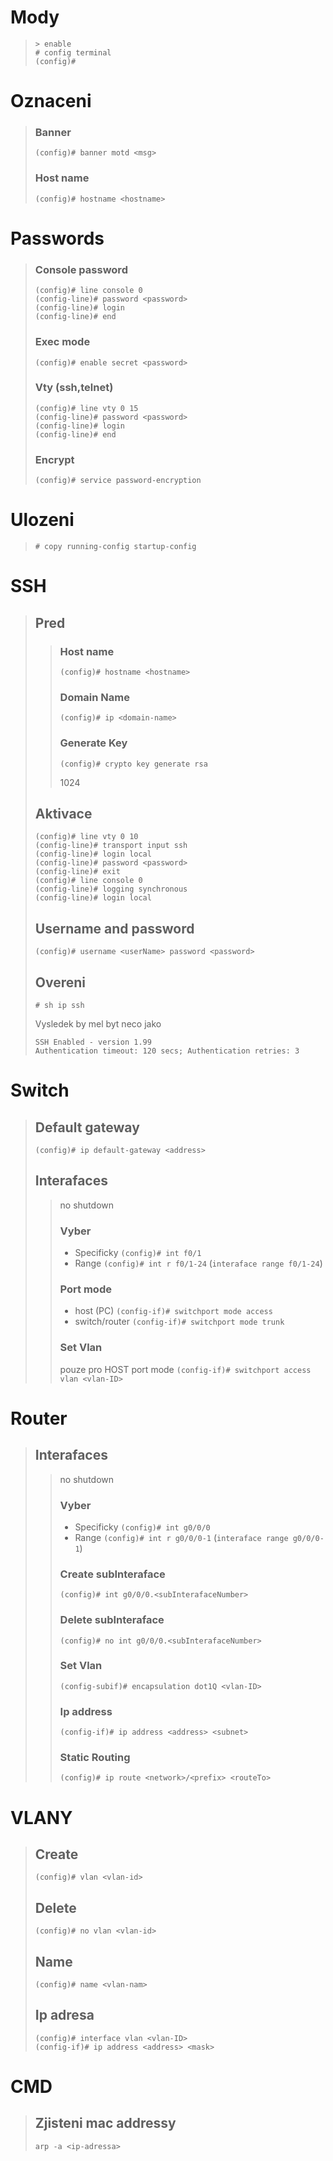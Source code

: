 # Mody

> ```
> > enable
> # config terminal
> (config)#
> ```

# Oznaceni

> ### Banner
>
> ```
> (config)# banner motd <msg>
> ```
>
> ### Host name
>
> ```
> (config)# hostname <hostname>
> ```

# Passwords

> ### Console password
>
> ```
> (config)# line console 0
> (config-line)# password <password>
> (config-line)# login
> (config-line)# end
> ```
>
> ### Exec mode
>
> ```
> (config)# enable secret <password>
> ```
>
> ### Vty (ssh,telnet)
>
> ```
> (config)# line vty 0 15
> (config-line)# password <password>
> (config-line)# login
> (config-line)# end
> ```
>
> ### Encrypt
>
> ```
> (config)# service password-encryption
> ```

# Ulozeni

> ```
> # copy running-config startup-config
> ```

# SSH

> ## Pred
>
> > ### Host name
> >
> > ```
> > (config)# hostname <hostname>
> > ```
> >
> > ### Domain Name
> >
> > ```
> > (config)# ip <domain-name>
> > ```
> >
> > ### Generate Key
> >
> > ```
> > (config)# crypto key generate rsa
> > ```
> >
> > 1024
>
> ## Aktivace
>
> ```
> (config)# line vty 0 10
> (config-line)# transport input ssh
> (config-line)# login local
> (config-line)# password <password>
> (config-line)# exit
> (config)# line console 0
> (config-line)# logging synchronous
> (config-line)# login local
> ```
>
> ## Username and password
>
> ```
> (config)# username <userName> password <password>
> ```
>
> ## Overeni
>
> ```
> # sh ip ssh
> ```
>
> Vysledek by mel byt neco jako
>
> ```
> SSH Enabled - version 1.99
> Authentication timeout: 120 secs; Authentication retries: 3
> ```

# Switch

> ## Default gateway
>
> ```
> (config)# ip default-gateway <address>
> ```
>
>## Interafaces
>
>>  no shutdown
>>
>> ### Vyber
>>
>>  - Specificky `(config)# int f0/1`
>>  - Range `(config)# int r f0/1-24` (`interaface range f0/1-24`)
>>
>> ### Port mode
>>
>>  - host (PC) `(config-if)# switchport mode access`
>>  - switch/router `(config-if)# switchport mode trunk`
>>
>> ### Set Vlan
>>
>>  pouze pro HOST port mode
>> `(config-if)# switchport access vlan <vlan-ID>`

# Router

>## Interafaces
>>
>> no shutdown
>>
>> ### Vyber
>>
>>  - Specificky `(config)# int g0/0/0`
>>  - Range `(config)# int r g0/0/0-1` (`interaface range g0/0/0-1`)
>>
>> ### Create subInteraface
>>
>> `(config)# int g0/0/0.<subInterafaceNumber>`
>>
>> ### Delete subInteraface
>>
>> `(config)# no int g0/0/0.<subInterafaceNumber>`
>>
>> ### Set Vlan
>>
>>  `(config-subif)# encapsulation dot1Q <vlan-ID>`
>> 
>> ### Ip address
>>
>> `(config-if)# ip address <address> <subnet>`
>>
>> ### Static Routing
>>
>> `(config)# ip route <network>/<prefix> <routeTo>`
>>

# VLANY

> ## Create
>
> ```
> (config)# vlan <vlan-id>
> ```
>
> ## Delete
>
> ```
> (config)# no vlan <vlan-id>
> ```
>
> ## Name
>
> ```
> (config)# name <vlan-nam>
> ```
>
> ## Ip adresa
>
> ```
> (config)# interface vlan <vlan-ID>
> (config-if)# ip address <address> <mask>
> ```

# CMD

> ## Zjisteni mac addressy
>
> ```
> arp -a <ip-adressa>
> ```
